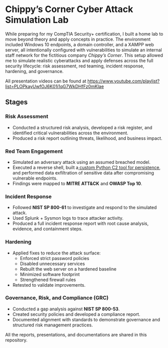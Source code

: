 # Chippy’s Corner Cyber Attack Simulation Lab

While preparing for my CompTIA Security+ certification, I built a home lab to move beyond theory and apply concepts in practice. The environment included Windows 10 endpoints, a domain controller, and a XAMPP web server, all intentionally configured with vulnerabilities to simulate an internal staff network for the fictitious company *Chippy’s Corner*. This setup allowed me to simulate realistic cyberattacks and apply defenses across the full security lifecycle: risk assessment, red teaming, incident response, hardening, and governance.

All presentation videos can be found at https://www.youtube.com/playlist?list=PLOPkayUwfOJ6K01i1qG7WkDHfFz0mKlae

## Stages

### Risk Assessment
- Conducted a structured risk analysis, developed a risk register, and identified critical vulnerabilities across the environment.  
- Produced a risk report outlining threats, likelihood, and business impact.

### Red Team Engagement
- Simulated an adversary attack using an assumed breached model.  
- Executed a reverse shell, built a[ custom Python C2 tool for persistence]([url](https://github.com/mamadub03/SLC2)), and performed data exfiltration of sensitive data after compromising vulnerable endpoints.  
- Findings were mapped to **MITRE ATT&CK** and **OWASP Top 10**.

### Incident Response
- Followed **NIST SP 800-61** to investigate and respond to the simulated attack.  
- Used Splunk + Sysmon logs to trace attacker activity.  
- Produced a full incident response report with root cause analysis, evidence, and containment steps.

### Hardening
- Applied fixes to reduce the attack surface:  
  - Enforced strict password policies  
  - Disabled unnecessary services  
  - Rebuilt the web server on a hardened baseline  
  - Minimized software footprint  
  - Strengthened firewall rules  
- Retested to validate improvements.

### Governance, Risk, and Compliance (GRC)
- Conducted a gap analysis against **NIST SP 800-53**.  
- Created security policies and developed a compliance report.  
- Documented alignment with standards to demonstrate governance and structured risk management practices.

All the reports, presentations, and documentations are shared in this repository.
